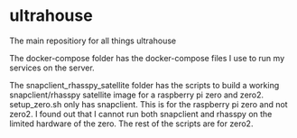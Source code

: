 # ultrahouse
The main repositiory for all things ultrahouse


The docker-compose folder has the docker-compose files I use to run my services on the server.

The snapclient_rhasspy_satellite folder has the scripts to build a working snapclient/rhasspy satellite image for a raspberry pi zero and zero2.
setup_zero.sh only has snapclient. This is for the raspberry pi zero and not zero2. I found out that I cannot run both snapclient and rhasspy on the limited hardware of the zero. The rest of the scripts are for zero2.
